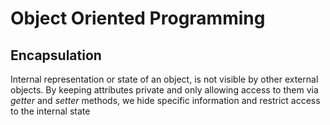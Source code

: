 # Object Oriented Programming

## Encapsulation
Internal representation or state of an object, is not visible by other external objects. By keeping attributes private and only allowing access to them via _getter_ and _setter_ methods, we hide specific information and restrict access to the internal state
<!--stackedit_data:
eyJoaXN0b3J5IjpbOTA2NzE0OTAyXX0=
-->